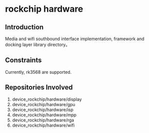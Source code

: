 # rockchip hardware

## Introduction
Media and wifi southbound interface implementation, framework and docking layer library directory。
## Constraints

Currently, rk3568 are supported.
## Repositories Involved
1.  device_rockchip/hardware/display
2.  device_rockchip/hardware/gpu
3.  device_rockchip/hardware/isp
4.  device_rockchip/hardware/mpp
5.  device_rockchip/hardware/rga
6.  device_rockchip/hardware/wifi
